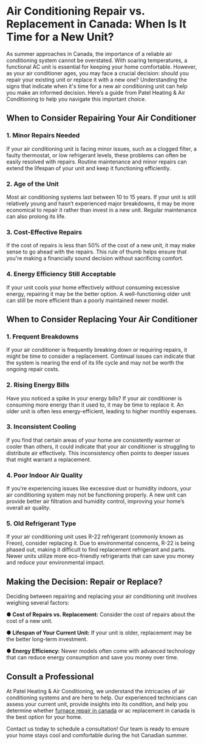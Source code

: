 # Air Conditioning Repair vs. Replacement in Canada: When Is It Time for a New Unit?

As summer approaches in Canada, the importance of a reliable air conditioning system cannot be overstated. With soaring temperatures, a functional AC unit is essential for keeping your home comfortable. However, as your air conditioner ages, you may face a crucial decision: should you repair your existing unit or replace it with a new one? Understanding the signs that indicate when it's time for a new air conditioning unit can help you make an informed decision. Here’s a guide from Patel Heating & Air Conditioning to help you navigate this important choice.

## When to Consider Repairing Your Air Conditioner

### 1. Minor Repairs Needed

If your air conditioning unit is facing minor issues, such as a clogged filter, a faulty thermostat, or low refrigerant levels, these problems can often be easily resolved with repairs. Routine maintenance and minor repairs can extend the lifespan of your unit and keep it functioning efficiently.

### 2. Age of the Unit

Most air conditioning systems last between 10 to 15 years. If your unit is still relatively young and hasn’t experienced major breakdowns, it may be more economical to repair it rather than invest in a new unit. Regular maintenance can also prolong its life.

### 3. Cost-Effective Repairs

If the cost of repairs is less than 50% of the cost of a new unit, it may make sense to go ahead with the repairs. This rule of thumb helps ensure that you're making a financially sound decision without sacrificing comfort.

### 4. Energy Efficiency Still Acceptable

If your unit cools your home effectively without consuming excessive energy, repairing it may be the better option. A well-functioning older unit can still be more efficient than a poorly maintained newer model.

## When to Consider Replacing Your Air Conditioner

### 1. Frequent Breakdowns

If your air conditioner is frequently breaking down or requiring repairs, it might be time to consider a replacement. Continual issues can indicate that the system is nearing the end of its life cycle and may not be worth the ongoing repair costs.

### 2. Rising Energy Bills

Have you noticed a spike in your energy bills? If your air conditioner is consuming more energy than it used to, it may be time to replace it. An older unit is often less energy-efficient, leading to higher monthly expenses.

### 3. Inconsistent Cooling

If you find that certain areas of your home are consistently warmer or cooler than others, it could indicate that your air conditioner is struggling to distribute air effectively. This inconsistency often points to deeper issues that might warrant a replacement.

### 4. Poor Indoor Air Quality

If you’re experiencing issues like excessive dust or humidity indoors, your air conditioning system may not be functioning properly. A new unit can provide better air filtration and humidity control, improving your home’s overall air quality.

### 5. Old Refrigerant Type

If your air conditioning unit uses R-22 refrigerant (commonly known as Freon), consider replacing it. Due to environmental concerns, R-22 is being phased out, making it difficult to find replacement refrigerant and parts. Newer units utilize more eco-friendly refrigerants that can save you money and reduce your environmental impact.

## Making the Decision: Repair or Replace?

Deciding between repairing and replacing your air conditioning unit involves weighing several factors:

**● Cost of Repairs vs. Replacement:** Consider the cost of repairs about the cost of a new unit.

**● Lifespan of Your Current Unit:** If your unit is older, replacement may be the better long-term investment.

**● Energy Efficiency:** Newer models often come with advanced technology that can reduce energy consumption and save you money over time.

## Consult a Professional

At Patel Heating & Air Conditioning, we understand the intricacies of air conditioning systems and are here to help. Our experienced technicians can assess your current unit, provide insights into its condition, and help you determine whether [furnace repair in canada](https://www.patelheating.ca/) or ac replacement in canada is the best option for your home.

Contact us today to schedule a consultation! Our team is ready to ensure your home stays cool and comfortable during the hot Canadian summer.

